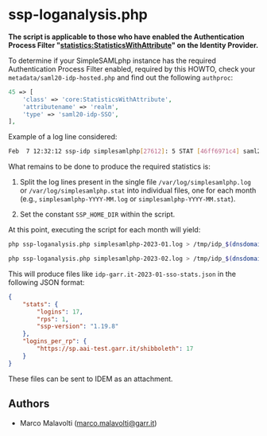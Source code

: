 # ssp-loganalysis.php

**The script is applicable to those who have enabled the Authentication Process Filter "[statistics:StatisticsWithAttribute](https://simplesamlphp.org/docs/contrib_modules/statistics/authproc_statisticswithattribute.html)" on the Identity Provider.**

To determine if your SimpleSAMLphp instance has the required Authentication Process Filter enabled, required by this HOWTO, check your `metadata/saml20-idp-hosted.php` and find out the following `authproc`:

```php
45 => [
    'class' => 'core:StatisticsWithAttribute',
    'attributename' => 'realm',
    'type' => 'saml20-idp-SSO',
],
```

Example of a log line considered:

```bash
Feb  7 12:32:12 ssp-idp simplesamlphp[27612]: 5 STAT [46ff6971c4] saml20-idp-SSO https://sp.aai-test.garr.it/shibboleth https://ssp-idp.aai-test.garr.it/simplesaml-212/module.php/saml/idp/metadata NA
```

What remains to be done to produce the required statistics is:

  1. Split the log lines present in the single file `/var/log/simplesamlphp.log` or `/var/log/simplesamlphp.stat` into individual files, one for each month (e.g., `simplesamlphp-YYYY-MM.log` or `simplesamlphp-YYYY-MM.stat`).

  2. Set the constant `SSP_HOME_DIR` within the script.

At this point, executing the script for each month will yield:

```bash
php ssp-loganalysis.php simplesamlphp-2023-01.log > /tmp/idp_$(dnsdomainname)_2023_01_sso_stats.json

php ssp-loganalysis.php simplesamlphp-2023-02.log > /tmp/idp_$(dnsdomainname)_2023_02_sso_stats.json
```

This will produce files like `idp-garr.it-2023-01-sso-stats.json` in the following JSON format:

```json
{
    "stats": {
        "logins": 17,
        "rps": 1,
        "ssp-version": "1.19.8"
    },
    "logins_per_rp": {
        "https://sp.aai-test.garr.it/shibboleth": 17
    }
}
```

These files can be sent to IDEM as an attachment.

## Authors
 * Marco Malavolti (marco.malavolti@garr.it)
